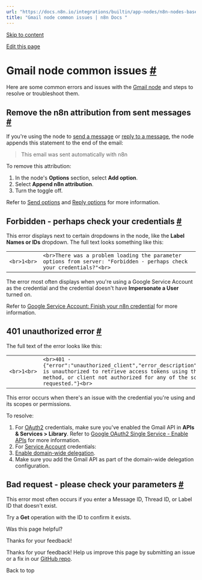```yaml
---
url: "https://docs.n8n.io/integrations/builtin/app-nodes/n8n-nodes-base.gmail/common-issues/"
title: "Gmail node common issues | n8n Docs "
---
```


[Skip to content](https://docs.n8n.io/integrations/builtin/app-nodes/n8n-nodes-base.gmail/common-issues/#gmail-node-common-issues)

[Edit this page](https://github.com/n8n-io/n8n-docs/edit/main/docs/integrations/builtin/app-nodes/n8n-nodes-base.gmail/common-issues.md "Edit this page")

# Gmail node common issues [\#](https://docs.n8n.io/integrations/builtin/app-nodes/n8n-nodes-base.gmail/common-issues/\#gmail-node-common-issues "Permanent link")

Here are some common errors and issues with the [Gmail node](https://docs.n8n.io/integrations/builtin/app-nodes/n8n-nodes-base.gmail/) and steps to resolve or troubleshoot them.

## Remove the n8n attribution from sent messages [\#](https://docs.n8n.io/integrations/builtin/app-nodes/n8n-nodes-base.gmail/common-issues/\#remove-the-n8n-attribution-from-sent-messages "Permanent link")

If you're using the node to [send a message](https://docs.n8n.io/integrations/builtin/app-nodes/n8n-nodes-base.gmail/message-operations/#send-a-message) or [reply to a message](https://docs.n8n.io/integrations/builtin/app-nodes/n8n-nodes-base.gmail/message-operations/#reply-to-a-message), the node appends this statement to the end of the email:

> This email was sent automatically with n8n

To remove this attribution:

1. In the node's **Options** section, select **Add option**.
2. Select **Append n8n attribution**.
3. Turn the toggle off.

Refer to [Send options](https://docs.n8n.io/integrations/builtin/app-nodes/n8n-nodes-base.gmail/message-operations/#send-options) and [Reply options](https://docs.n8n.io/integrations/builtin/app-nodes/n8n-nodes-base.gmail/message-operations/#reply-options) for more information.

## Forbidden - perhaps check your credentials [\#](https://docs.n8n.io/integrations/builtin/app-nodes/n8n-nodes-base.gmail/common-issues/\#forbidden-perhaps-check-your-credentials "Permanent link")

This error displays next to certain dropdowns in the node, like the **Label Names or IDs** dropdown. The full text looks something like this:

|     |     |
| --- | --- |
| ```<br>1<br>``` | ```<br>There was a problem loading the parameter options from server: "Forbidden - perhaps check your credentials?"<br>``` |

The error most often displays when you're using a Google Service Account as the credential and the credential doesn't have **Impersonate a User** turned on.

Refer to [Google Service Account: Finish your n8n credential](https://docs.n8n.io/integrations/builtin/credentials/google/service-account/#finish-your-n8n-credential) for more information.

## 401 unauthorized error [\#](https://docs.n8n.io/integrations/builtin/app-nodes/n8n-nodes-base.gmail/common-issues/\#401-unauthorized-error "Permanent link")

The full text of the error looks like this:

|     |     |
| --- | --- |
| ```<br>1<br>``` | ```<br>401 - {"error":"unauthorized_client","error_description":"Client is unauthorized to retrieve access tokens using this method, or client not authorized for any of the scopes requested."}<br>``` |

This error occurs when there's an issue with the credential you're using and its scopes or permissions.

To resolve:

1. For [OAuth2](https://docs.n8n.io/integrations/builtin/credentials/google/oauth-single-service/) credentials, make sure you've enabled the Gmail API in **APIs & Services > Library**. Refer to [Google OAuth2 Single Service - Enable APIs](https://docs.n8n.io/integrations/builtin/credentials/google/oauth-single-service/#enable-apis) for more information.
2. For [Service Account](https://docs.n8n.io/integrations/builtin/credentials/google/service-account/) credentials:
1. [Enable domain-wide delegation](https://docs.n8n.io/integrations/builtin/credentials/google/service-account/#enable-domain-wide-delegation).
2. Make sure you add the Gmail API as part of the domain-wide delegation configuration.

## Bad request - please check your parameters [\#](https://docs.n8n.io/integrations/builtin/app-nodes/n8n-nodes-base.gmail/common-issues/\#bad-request-please-check-your-parameters "Permanent link")

This error most often occurs if you enter a Message ID, Thread ID, or Label ID that doesn't exist.

Try a **Get** operation with the ID to confirm it exists.

Was this page helpful?






Thanks for your feedback!






Thanks for your feedback! Help us improve this page by submitting an issue or a fix in our [GitHub repo](https://github.com/n8n-io/n8n-docs).


Back to top
